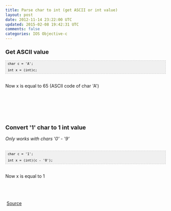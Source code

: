 ```yaml
---
title: Parse char to int (get ASCII or int value)
layout: post
date: 2012-11-14 23:22:00 UTC
updated: 2015-02-08 19:42:31 UTC
comments: false
categories: IOS Objective-c
---
```

<h3><span style="font-size: large;">Get ASCII value</span></h3><pre style="background-image: URL(http://2.bp.blogspot.com/_z5ltvMQPaa8/SjJXr_U2YBI/AAAAAAAAAAM/46OqEP32CJ8/s320/codebg.gif); background: #f0f0f0; border: 1px dashed #CCCCCC; color: black; font-family: arial; font-size: 12px; height: auto; line-height: 20px; overflow: auto; padding: 0px; text-align: left; width: 99%;"><code style="color: black; word-wrap: normal;"> char c = 'A';  <br /> int x = (int)c;</code></pre><br />Now x is equal to 65 (ASCII code of char 'A')<br /><h3><span style="font-size: large;"><br /></span></h3><h3><span style="font-size: large;"><br /></span></h3><h3><span style="font-size: large;">Convert '1' char to 1 int value</span></h3><div><i>Only works with chars '0' - '9'</i><br /><br /></div><pre style="background-image: URL(http://2.bp.blogspot.com/_z5ltvMQPaa8/SjJXr_U2YBI/AAAAAAAAAAM/46OqEP32CJ8/s320/codebg.gif); background: #f0f0f0; border: 1px dashed #CCCCCC; color: black; font-family: arial; font-size: 12px; height: auto; line-height: 20px; overflow: auto; padding: 0px; text-align: left; width: 99%;"><code style="color: black; word-wrap: normal;"> char c = '1';   <br /> int x = (int)(c - '0');  <br /></code></pre><div><br /></div><div>Now x is equal to 1</div><br /><br /><br /><br />&nbsp;<a href="http://www.iphonedevsdk.com/forum/iphone-sdk-development/12793-how-convert-char-int.html">Source</a>